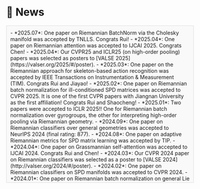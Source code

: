 # 🌟 News
<div style="max-height: 400px; overflow-y: scroll; padding-right: 10px; border: 1px solid #ddd; background-color: #f9f9f9; padding: 10px;">
- *2025.07*: One paper on Riemannian BatchNorm via the Cholesky manifold was accepted by TNLLS. Congrats Rui!
- *2025.04*: One paper on Riemannian attention was accepted to IJCAI 2025. Congrats Chen!
- *2025.04*: Our CVPR25 and ICLR25 (on high-order pooling) papers was selected as posters to [VALSE 2025](https://valser.org/2025/#/poster).
- *2025.03*: One paper on the Riemannian approach for skeleton-based action recognition was accepted by IEEE Transactions on Instrumentation & Measurement (TIM). Congrats Rui and Jiayao!
- *2025.02*: One paper on Riemannian batch normalization for ill-conditioned SPD matrices was accepted to CVPR 2025. 
It is one of the first CVPR papers with Jiangnan University as the first affiliation! Congrats Rui and Shaocheng!
- *2025.01*: Two papers were accepted to ICLR 2025!! One for Riemannian batch normalization over gyrogroups, the other for interpreting high-order pooling via Riemannian geometry.
- *2024.09*: One paper on Riemannian classifiers over general geometries was accepted to NeurIPS 2024 (final rating: 877).
- *2024.08*: One paper on adaptive Riemannian metrics for SPD matrix learning was accepted by TIP.
- *2024.04*: One paper on Grassmannian self-attention was accepted to IJCAI 2024. Congrats Rui and Chen!
- *2024.03*: Our CVPR 2024 paper on Riemannian classifiers was selected as a poster to [VALSE 2024](http://valser.org/2024/#/poster).
- *2024.02*: One paper on Riemannian classifiers on SPD manifolds was accepted to CVPR 2024.
- *2024.01*: One paper on Riemannian batch normalization on general Lie groups was accepted to ICLR 2024.


<!-- - *2024.01*: 🔥 We release [AudioGPT](https://github.com/AIGC-Audio/AudioGPT) (⭐️6k+) -->

</div>